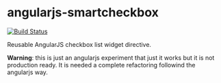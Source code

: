 angularjs-smartcheckbox
=======================
[![Build Status](https://api.travis-ci.org/davidemoro/angularjs-smartcheckbox.png)](https://travis-ci.org/davidemoro/angularjs-smartcheckbox)

Reusable AngularJS checkbox list widget directive.

**Warning**: this is just an angularjs experiment that just it works but it is not production ready. It is needed a complete refactoring followind the angularjs way.

